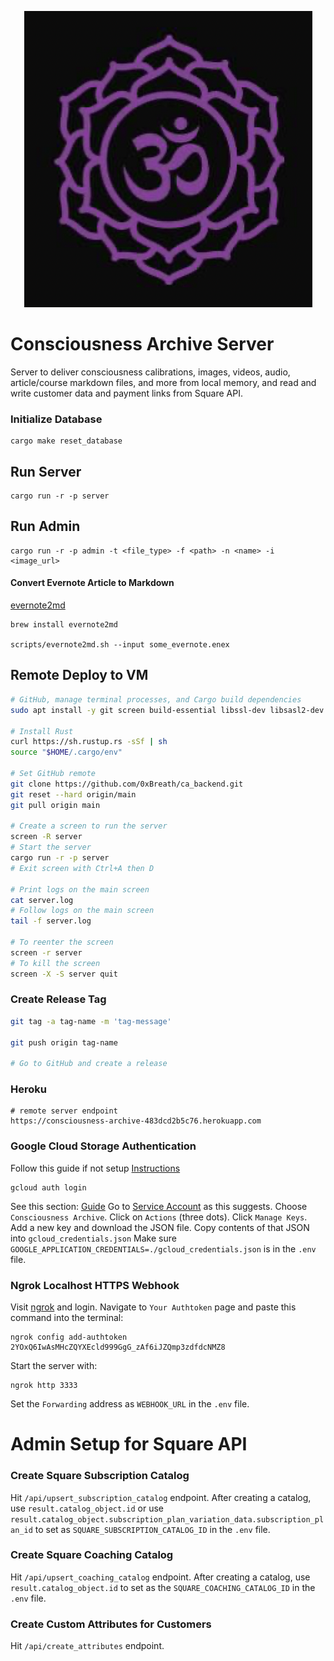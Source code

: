 <p align="center">
  <a href="https://consciousnessarchive.com">
    <img alt="Consciousness Archive" src="./logo.png" />
  </a>
</p>

[//]: # (# Consciousness Archive)


# Consciousness Archive Server
Server to deliver consciousness calibrations, images, videos, audio, article/course markdown files, and more from local memory,
and read and write customer data and payment links from Square API.


### Initialize Database
```shell
cargo make reset_database
```

## Run Server
```shell
cargo run -r -p server
```

## Run Admin
```shell
cargo run -r -p admin -t <file_type> -f <path> -n <name> -i <image_url>
```

#### Convert Evernote Article to Markdown
[evernote2md](https://github.com/wormi4ok/evernote2md)
```shell
brew install evernote2md

scripts/evernote2md.sh --input some_evernote.enex
```


## Remote Deploy to VM
```bash
# GitHub, manage terminal processes, and Cargo build dependencies
sudo apt install -y git screen build-essential libssl-dev libsasl2-dev pkg-config libfontconfig libfontconfig1-dev

# Install Rust
curl https://sh.rustup.rs -sSf | sh
source "$HOME/.cargo/env"

# Set GitHub remote
git clone https://github.com/0xBreath/ca_backend.git
git reset --hard origin/main
git pull origin main

# Create a screen to run the server
screen -R server
# Start the server
cargo run -r -p server
# Exit screen with Ctrl+A then D

# Print logs on the main screen
cat server.log
# Follow logs on the main screen
tail -f server.log

# To reenter the screen
screen -r server
# To kill the screen
screen -X -S server quit
```

### Create Release Tag
```bash
git tag -a tag-name -m 'tag-message'

git push origin tag-name

# Go to GitHub and create a release
```

### Heroku
```shell
# remote server endpoint
https://consciousness-archive-483dcd2b5c76.herokuapp.com
```


### Google Cloud Storage Authentication
Follow this guide if not setup
[Instructions](https://cloud.google.com/sdk/docs/install)
```shell
gcloud auth login
```
See this section: [Guide](https://cloud.google.com/sdk/docs/authorizing#key)
Go to [Service Account](https://console.cloud.google.com/projectselector2/iam-admin/serviceaccounts?supportedpurview=project) as this suggests.
Choose `Consciousness Archive`.
Click on `Actions` (three dots).
Click `Manage Keys`.
Add a new key and download the JSON file.
Copy contents of that JSON into `gcloud_credentials.json`
Make sure `GOOGLE_APPLICATION_CREDENTIALS=./gcloud_credentials.json` is in the `.env` file.


### Ngrok Localhost HTTPS Webhook
Visit [ngrok](https://ngrok.com/) and login.
Navigate to `Your Authtoken` page and paste this command into the terminal:
```shell
ngrok config add-authtoken 2YOxQ6IwAsMHcZQYXEcld999GgG_zAf6iJZQmp3zdfdcNMZ8
```
Start the server with:
```shell
ngrok http 3333
```
Set the `Forwarding` address as `WEBHOOK_URL` in the `.env` file.


# Admin Setup for Square API

### Create Square Subscription Catalog
Hit `/api/upsert_subscription_catalog` endpoint.
After creating a catalog, use `result.catalog_object.id`
or use `result.catalog_object.subscription_plan_variation_data.subscription_plan_id`
to set as `SQUARE_SUBSCRIPTION_CATALOG_ID` in the `.env` file.


### Create Square Coaching Catalog
Hit `/api/upsert_coaching_catalog` endpoint.
After creating a catalog, use `result.catalog_object.id`
to set as the `SQUARE_COACHING_CATALOG_ID` in the `.env` file.


### Create Custom Attributes for Customers
Hit `/api/create_attributes` endpoint.